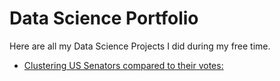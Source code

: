 # Data Science Portfolio

Here are all my Data Science Projects I did during my free time.


- [Clustering US Senators compared to their votes: ](https://github.com/PierreCom/Data-Science-Portfolio/blob/master/Clustering_US_Senators.ipynb)
